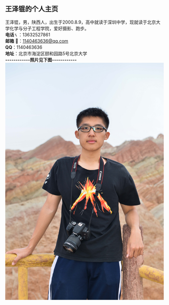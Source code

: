 ## 王泽锟的个人主页
王泽锟，男，陕西人，出生于2000.8.9，高中就读于深圳中学，现就读于北京大学化学与分子工程学院，爱好摄影、跑步。  
**电话** :telephone_receiver: ：13632527861  
**邮箱** :e-mail:：1140463636@qq.com  
**QQ**：1140463636  
**地址**：北京市海淀区颐和园路5号北京大学  
**------------照片见下图------------**   
![avatar](https://github.com/Wang-Zekun/Homepage/blob/master/DSC_9950%202%20mini.jpg)
